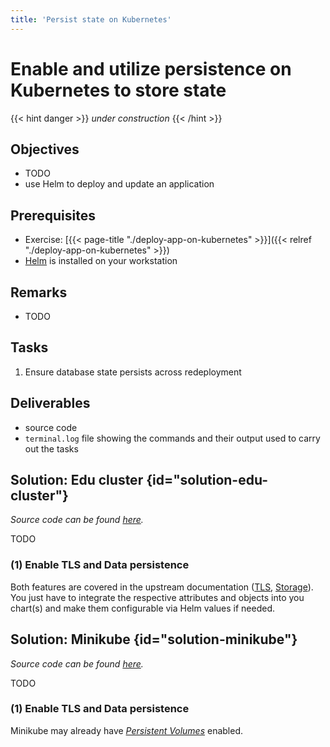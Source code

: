 ```yaml
---
title: 'Persist state on Kubernetes'
---
```



Enable and utilize persistence on Kubernetes to store state
===========================================================

{{< hint danger >}}
*under construction*
{{< /hint >}}

## Objectives

* TODO
* use Helm to deploy and update an application


## Prerequisites

* Exercise: [{{< page-title "./deploy-app-on-kubernetes" >}}]({{< relref "./deploy-app-on-kubernetes" >}}) 
* [Helm](https://helm.sh/docs/intro/install/) is installed on your workstation


## Remarks

* TODO


## Tasks

1. Ensure database state persists across redeployment


## Deliverables

* source code
* `terminal.log` file showing the commands and their output used to carry out the tasks


## Solution: Edu cluster {id="solution-edu-cluster"}

*Source code can be found
[here](https://github.com/lucendio/lecture-devops-code/tree/master/exercises/persist-state-on-kubernetes/edu-cluster).*

TODO


### (1) Enable TLS and Data persistence

Both features are covered in the upstream documentation
([TLS](https://gitlab.bht-berlin.de/ris/doku/-/wikis/educluster#ressourcen-service-ingress),
[Storage](https://gitlab.bht-berlin.de/ris/doku/-/wikis/educluster#ressourcen-volumes-persistener-speicher-f%C3%BCr-deployments-und-pods)).
You just have to integrate the respective attributes and objects into you chart(s) and make them
configurable via Helm values if needed.



## Solution: Minikube {id="solution-minikube"}

*Source code can be found
[here](https://github.com/lucendio/lecture-devops-code/tree/master/exercises/persist-state-on-kubernetes/minikube).*

TODO


### (1) Enable TLS and Data persistence

Minikube may already have [*Persistent Volumes*](https://minikube.sigs.k8s.io/docs/handbook/persistent_volumes/) 
enabled.
